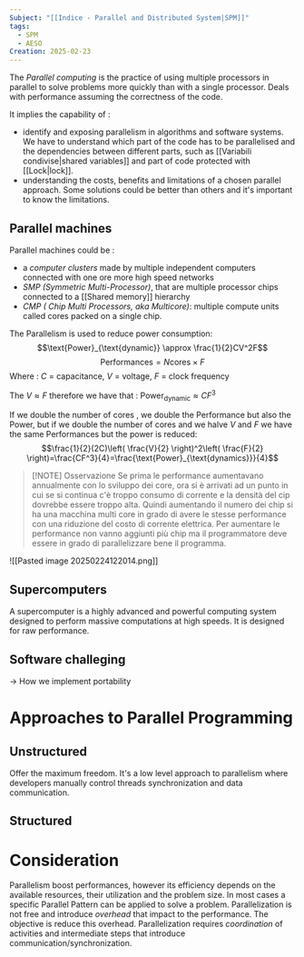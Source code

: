 ```yaml
---
Subject: "[[Indice - Parallel and Distributed System|SPM]]"
tags:
  - SPM
  - AESO
Creation: 2025-02-23
---
```

The *Parallel computing* is the practice of using multiple processors in parallel to solve problems more quickly than with a single processor.
Deals with performance assuming the correctness of the code.

It implies the capability of :
- identify and exposing parallelism in algorithms and software systems. We have to understand which part of the code has to be parallelised and the dependencies between different parts, such as [[Variabili condivise|shared variables]] and part of code protected with [[Lock|lock]].  
- understanding the costs, benefits and limitations of a chosen parallel approach. Some solutions could be better than others and it's important to know the limitations.


## Parallel machines

Parallel machines could be :
- a *computer clusters* made by multiple independent computers connected with one ore more high speed networks 
- *SMP (Symmetric Multi-Processor)*, that are multiple processor chips connected to a [[Shared memory]] hierarchy
- *CMP ( Chip Multi Processors, aka Multicore)*: multiple compute units called cores packed on a single chip.



The Parallelism is used to reduce power consumption:
$$\text{Power}_{\text{dynamic}} \approx \frac{1}{2}CV^2F$$
$$\text{Performances}=N\text{cores}\times F$$
Where : $C$ = capacitance, $V$ = voltage, $F$ = clock frequency

The $V \approx F$ therefore we have that : $\text{Power}_{\text{dynamic}} \approx CF^3$

If we double the number of cores , we double the Performance but also the Power, but if we double the number of cores and we halve $V$ and $F$ we have the same Performances but the power is reduced:
$$\frac{1}{2}(2C)\left( \frac{V}{2} \right)^2\left( \frac{F}{2} \right)=\frac{CF^3}{4}=\frac{\text{Power}_{\text{dynamics}}}{4}$$

> [!NOTE] Osservazione
> Se prima le performance aumentavano annualmente con lo sviluppo dei core, ora si è arrivati ad un punto in cui se si continua c'è troppo consumo di corrente e la densità del cip dovrebbe essere troppo alta. Quindi aumentando il numero dei chip si ha una macchina multi core in grado di avere le stesse performance con una riduzione del costo di corrente elettrica. 
> Per aumentare le performance non vanno aggiunti più chip ma il programmatore deve essere in grado di parallelizzare bene il programma.

![[Pasted image 20250224122014.png]]


## Supercomputers

A supercomputer is a highly advanced and powerful computing system designed to perform massive computations at high speeds. It is designed for raw performance.


## Software challeging

-> How we implement portability
# Approaches to Parallel Programming


## Unstructured
Offer the maximum freedom.  It's a low level approach to parallelism where developers manually control threads synchronization and data communication.

## Structured 


# Consideration
Parallelism boost performances, however its efficiency depends on the available resources, their utilization and the problem size.
In most cases a specific Parallel Pattern can be applied to solve a problem.
Parallelization is not free and introduce *overhead* that impact to the performance. The objective is reduce this overhead.
Parallelization requires *coordination* of activities and intermediate steps that introduce communication/synchronization.